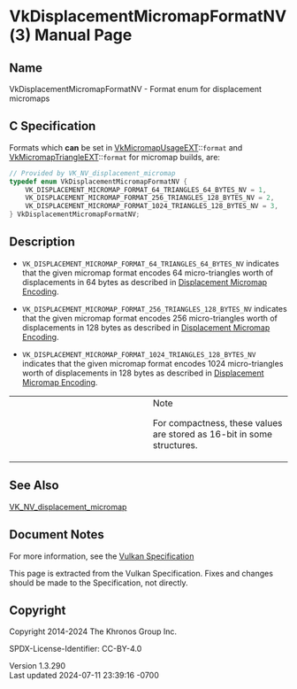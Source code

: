 # VkDisplacementMicromapFormatNV(3) Manual Page

## Name

VkDisplacementMicromapFormatNV - Format enum for displacement micromaps



## <a href="#_c_specification" class="anchor"></a>C Specification

Formats which **can** be set in
[VkMicromapUsageEXT](https://registry.khronos.org/vulkan/specs/1.3-extensions/man/html/VkMicromapUsageEXT.html)::`format` and
[VkMicromapTriangleEXT](https://registry.khronos.org/vulkan/specs/1.3-extensions/man/html/VkMicromapTriangleEXT.html)::`format` for
micromap builds, are:

``` c
// Provided by VK_NV_displacement_micromap
typedef enum VkDisplacementMicromapFormatNV {
    VK_DISPLACEMENT_MICROMAP_FORMAT_64_TRIANGLES_64_BYTES_NV = 1,
    VK_DISPLACEMENT_MICROMAP_FORMAT_256_TRIANGLES_128_BYTES_NV = 2,
    VK_DISPLACEMENT_MICROMAP_FORMAT_1024_TRIANGLES_128_BYTES_NV = 3,
} VkDisplacementMicromapFormatNV;
```

## <a href="#_description" class="anchor"></a>Description

- `VK_DISPLACEMENT_MICROMAP_FORMAT_64_TRIANGLES_64_BYTES_NV` indicates
  that the given micromap format encodes 64 micro-triangles worth of
  displacements in 64 bytes as described in <a
  href="https://registry.khronos.org/vulkan/specs/1.3-extensions/html/vkspec.html#displacement-micromap-encoding"
  target="_blank" rel="noopener">Displacement Micromap Encoding</a>.

- `VK_DISPLACEMENT_MICROMAP_FORMAT_256_TRIANGLES_128_BYTES_NV` indicates
  that the given micromap format encodes 256 micro-triangles worth of
  displacements in 128 bytes as described in <a
  href="https://registry.khronos.org/vulkan/specs/1.3-extensions/html/vkspec.html#displacement-micromap-encoding"
  target="_blank" rel="noopener">Displacement Micromap Encoding</a>.

- `VK_DISPLACEMENT_MICROMAP_FORMAT_1024_TRIANGLES_128_BYTES_NV`
  indicates that the given micromap format encodes 1024 micro-triangles
  worth of displacements in 128 bytes as described in <a
  href="https://registry.khronos.org/vulkan/specs/1.3-extensions/html/vkspec.html#displacement-micromap-encoding"
  target="_blank" rel="noopener">Displacement Micromap Encoding</a>.

<table>
<colgroup>
<col style="width: 50%" />
<col style="width: 50%" />
</colgroup>
<tbody>
<tr>
<td class="icon"><em></em></td>
<td class="content">Note
<p>For compactness, these values are stored as 16-bit in some
structures.</p></td>
</tr>
</tbody>
</table>

## <a href="#_see_also" class="anchor"></a>See Also

[VK_NV_displacement_micromap](https://registry.khronos.org/vulkan/specs/1.3-extensions/man/html/VK_NV_displacement_micromap.html)

## <a href="#_document_notes" class="anchor"></a>Document Notes

For more information, see the <a
href="https://registry.khronos.org/vulkan/specs/1.3-extensions/html/vkspec.html#VkDisplacementMicromapFormatNV"
target="_blank" rel="noopener">Vulkan Specification</a>

This page is extracted from the Vulkan Specification. Fixes and changes
should be made to the Specification, not directly.

## <a href="#_copyright" class="anchor"></a>Copyright

Copyright 2014-2024 The Khronos Group Inc.

SPDX-License-Identifier: CC-BY-4.0

Version 1.3.290  
Last updated 2024-07-11 23:39:16 -0700
